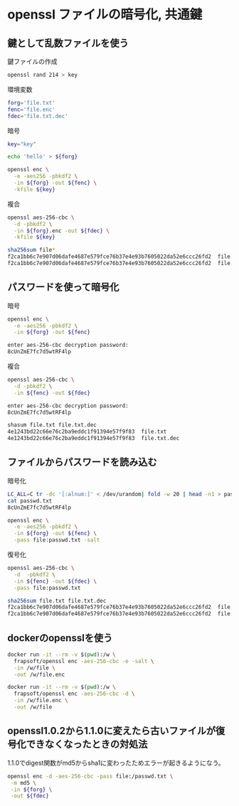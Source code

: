 # openssl ファイルの暗号化, 共通鍵

## 鍵として乱数ファイルを使う

鍵ファイルの作成

```bash
openssl rand 214 > key 
```

環境変数

```bash
forg='file.txt'
fenc='file.enc'
fdec='file.txt.dec'
```

暗号

```bash
key="key"
```

```bash
echo 'hello' > ${forg} 

openssl enc \
  -e -aes256 -pbkdf2 \
  -in ${forg} -out ${fenc} \
  -kfile ${key}
```

複合

```bash
openssl aes-256-cbc \
  -d -pbkdf2 \
  -in ${forg}.enc -out ${fdec} \
  -kfile ${key}

sha256sum file*   
f2ca1bb6c7e907d06dafe4687e579fce76b37e4e93b7605022da52e6ccc26fd2  file.txt
f2ca1bb6c7e907d06dafe4687e579fce76b37e4e93b7605022da52e6ccc26fd2  file.txt.dec
```



## パスワードを使って暗号化

暗号

```bash
openssl enc \
  -e -aes256 -pbkdf2 \
  -in ${forg} -out ${fenc} 

enter aes-256-cbc decryption password:
8cUnZmE7fc7d5wtRF4lp
```

複合

```bash
openssl aes-256-cbc \
  -d -pbkdf2 \
  -in ${fenc} -out ${fdec}

enter aes-256-cbc decryption password:
8cUnZmE7fc7d5wtRF4lp

shasum file.txt file.txt.dec 
4e1243bd22c66e76c2ba9eddc1f91394e57f9f83  file.txt
4e1243bd22c66e76c2ba9eddc1f91394e57f9f83  file.txt.dec
```

## ファイルからパスワードを読み込む

暗号化

```bash
LC_ALL=C tr -dc '[:alnum:]' < /dev/urandom| fold -w 20 | head -n1 > passwd.txt
cat passwd.txt 
8cUnZmE7fc7d5wtRF4lp

openssl enc \
  -e -aes256 -pbkdf2 \
  -in ${forg} -out ${fenc} \
  -pass file:passwd.txt -salt 
```

復号化

```bash
openssl aes-256-cbc \
  -d  -pbkdf2 \
  -in ${fenc} -out ${fdec} \
  -pass file:passwd.txt 

sha256sum file.txt file.txt.dec 
f2ca1bb6c7e907d06dafe4687e579fce76b37e4e93b7605022da52e6ccc26fd2  file.txt
f2ca1bb6c7e907d06dafe4687e579fce76b37e4e93b7605022da52e6ccc26fd2  file.txt.dec
```

  
## dockerのopensslを使う

```bash
docker run -it --rm -v $(pwd):/w \
  frapsoft/openssl enc -aes-256-cbc -e -salt \
  -in /w/file \
  -out /w/file.enc

docker run -it --rm -v $(pwd):/w \
  frapsoft/openssl enc -aes-256-cbc -d \
  -in /w/file.enc \
  -out /w/file
```

## openssl1.0.2から1.1.0に変えたら古いファイルが復号化できなくなったときの対処法

1.1.0でdigest関数がmd5からsha1に変わったためエラーが起きるようになう。

```bash
openssl enc -d -aes-256-cbc -pass file:/passwd.txt \
 -m md5 \
 -in ${forg} \
 -out ${fdec} 
```

